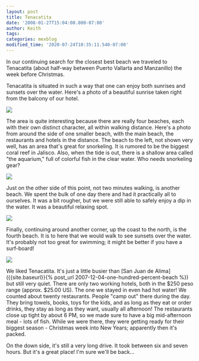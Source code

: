 ```yaml
---
layout: post
title: Tenacatita
date: '2008-01-27T15:04:00.000-07:00'
author: Keith
tags:
categories: mexblog
modified_time: '2020-07-24T10:35:11.540-07:00'
---
```

In our continuing search for the closest best beach we traveled to
Tenacatita (about half-way between Puerto Vallarta and Manzanillo) the
week before Christmas.

Tenacatita is situated in such a way that one can enjoy both sunrises
and sunsets over the water. Here's a photo of a beautiful sunrise taken
right from the balcony of our hotel.

[![]({{site.baseurl}}/assets/images/IMG_5171.JPG)]({{site.baseurl}}/assets/images/IMG_5171.JPG)

The area is quite interesting because there are really four beaches,
each with their own distinct character, all within walking distance.
Here's a photo from around the side of one smaller beach, with the main
beach, the restaurants and hotels in the distance. The beach to the
left, not shown very well, has an area that's great for snorkeling. It
is rumored to be the biggest coral reef in Jalisco. Also, when the tide
is out, there is a shallow area called "the aquarium," full of colorful
fish in the clear water. Who needs snorkeling gear?

[![]({{site.baseurl}}/assets/images/IMG_5180.JPG)]({{site.baseurl}}/assets/images/IMG_5180.JPG)

Just on the other side of this point, not two minutes walking, is
another beach. We spent the bulk of one day there and had it practically
all to ourselves. It was a bit rougher, but we were still able to safely
enjoy a dip in the water. It was a beautiful relaxing spot.

[![]({{site.baseurl}}/assets/images/IMG_5194.JPG)]({{site.baseurl}}/assets/images/IMG_5194.JPG)

Finally, continuing around another corner, up the coast to the north, is
the fourth beach. It is to here that we would walk to see sunsets over
the water. It's probably not too great for swimming; it might be better
if you have a surf-board!

[![]({{site.baseurl}}/assets/images/IMG_5189.JPG)]({{site.baseurl}}/assets/images/IMG_5189.JPG)

We liked Tenacatita. It's just a little busier than
[San Juan de Alima]({{site.baseurl}}{% post_url 2007-12-04-one-hundred-percent-beach %})
but still very quiet. There are only two working hotels, both in the
$250 peso range (approx. $25.00 US). The one we stayed in even had hot
water! We counted about twenty restaurants. People "camp out" there
during the day. They bring towels, books, toys for the kids, and as long
as they eat or order drinks, they stay as long as they want, usually all
afternoon! The restaurants close up tight by about 6 PM, so we made sure
to have a big mid-afternoon meal - lots of fish. While we were there,
they were getting ready for their biggest season - Christmas week into
New Years; apparently then it's packed.

On the down side, it's still a very long drive. It took between six and
seven hours. But it's a great place! I'm sure we'll be back...
